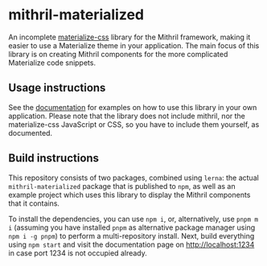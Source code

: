 # mithril-materialized

An incomplete [materialize-css](https://materializecss.com) library for the Mithril framework, making it easier to use a Materialize theme in your application. The main focus of this library is on creating Mithril components for the more complicated Materialize code snippets.

## Usage instructions

See the [documentation](https://erikvullings.github.io/mithril-materialized/index.html) for examples on how to use this library in your own application. Please note that the library does not include mithril, nor the materialize-css JavaScript or CSS, so you have to include them yourself, as documented.

## Build instructions

This repository consists of two packages, combined using `lerna`: the actual `mithril-materialized` package that is published to `npm`, as well as an example project which uses this library to display the Mithril components that it contains.

To install the dependencies, you can use `npm i`, or, alternatively, use `pnpm m i` (assuming you have installed `pnpm` as alternative package manager using `npm i -g pnpm`) to perform a multi-repository install. Next, build everything using `npm start` and visit the documentation page on [http://localhost:1234](http://localhost:1234) in case port 1234 is not occupied already.
